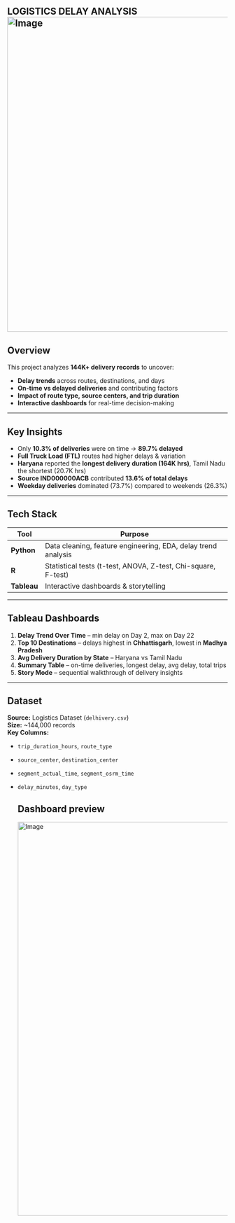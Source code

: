 

 **LOGISTICS DELAY ANALYSIS**  
<img width="1280" height="720" alt="Image" src="https://github.com/user-attachments/assets/c4dd278a-eb1f-479e-a6d8-6bdcdd346ea5" />
---

## Overview  
This project analyzes **144K+ delivery records** to uncover:  
- **Delay trends** across routes, destinations, and days  
- **On-time vs delayed deliveries** and contributing factors  
- **Impact of route type, source centers, and trip duration**  
- **Interactive dashboards** for real-time decision-making  

---

## Key Insights  
- Only **10.3% of deliveries** were on time → **89.7% delayed**
- **Full Truck Load (FTL)** routes had higher delays & variation
- **Haryana** reported the **longest delivery duration (164K hrs)**, Tamil Nadu the shortest (20.7K hrs)
- **Source IND000000ACB** contributed **13.6% of total delays**
- **Weekday deliveries** dominated (73.7%) compared to weekends (26.3%)  

---

## Tech Stack  
| Tool        | Purpose |
|-------------|---------|
| **Python**  | Data cleaning, feature engineering, EDA, delay trend analysis |
| **R**       | Statistical tests (t-test, ANOVA, Z-test, Chi-square, F-test) |
| **Tableau** | Interactive dashboards & storytelling |  

---

##  Tableau Dashboards  
1. **Delay Trend Over Time** – min delay on Day 2, max on Day 22  
2. **Top 10 Destinations** – delays highest in **Chhattisgarh**, lowest in **Madhya Pradesh**  
3. **Avg Delivery Duration by State** – Haryana vs Tamil Nadu  
4. **Summary Table** – on-time deliveries, longest delay, avg delay, total trips  
5. **Story Mode** – sequential walkthrough of delivery insights  


---

## Dataset  
**Source:**  Logistics Dataset (`delhivery.csv`)  
**Size:** ~144,000 records  
**Key Columns:**  
- `trip_duration_hours`, `route_type`  
- `source_center`, `destination_center`  
- `segment_actual_time`, `segment_osrm_time`  
- `delay_minutes`, `day_type`

  ## Dashboard preview

  <img width="1600" height="900" alt="Image" src="https://github.com/user-attachments/assets/5de2e597-b500-4d90-ad72-622172d66fe9" />

